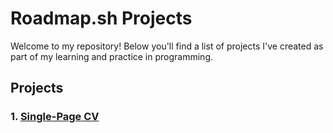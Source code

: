 # Roadmap.sh Projects

Welcome to my repository! Below you'll find a list of projects I've created as part of my learning and practice in programming.

## Projects

### 1. [Single-Page CV](https://github.com/AvelDev/roadmap-projects/Single-Page+CV)
